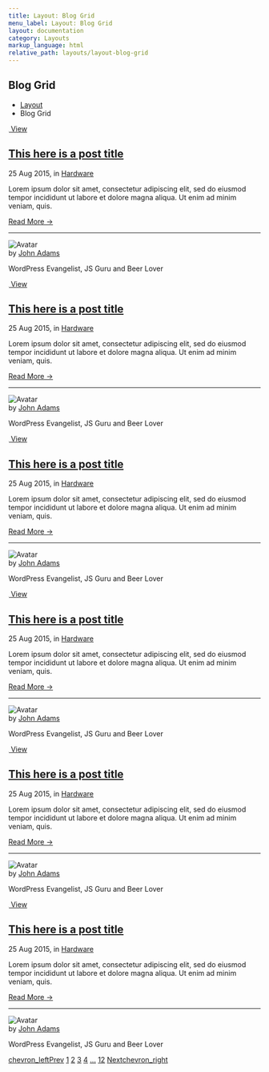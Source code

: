 ```yaml
---
title: Layout: Blog Grid
menu_label: Layout: Blog Grid
layout: documentation
category: Layouts
markup_language: html
relative_path: layouts/layout-blog-grid
---
```


<!-- Masthead -->
<div class="section-block masthead bg-white">
  <div class="row align-items-center">
    <div class="col w-6/12">
      <h2>Blog Grid</h2>
    </div>
    <div class="col w-6/12 right left-sm">
      <ul class="breadcrumb">
        <li>
          <a href="index.html">Layout</a>
        </li>
        <li> Blog Grid </li>
      </ul>
    </div>
  </div>
</div>
<!-- Masthead End -->
<!-- Post Grid -->
<div class="section-block bg-grey-ultralight">
  <div class="row">
    <div class="col w-full grid post-grid preload grid-cols-3 grid-lg-cols-2 grid-sm-cols-1" data-lazy-load="" data-use-preloader="">
      <article class="grid-item grid-sizer post">
        <div class="grid-item-inner">
          <div class="post-media thumbnail h-300 rounded-t img-scale-in mb-0" data-hover-easing="easeInOut" data-hover-speed="700" data-hover-bkg-color="#000000" data-hover-bkg-opacity="0.9">
            <a class="overlay-link" href="#">
              <img src="data:image/gif;base64,R0lGODdhAQABAPAAAMPDwwAAACwAAAAAAQABAAACAkQBADs=" data-src="https://images.unsplash.com/photo-1557100955-93b2fb57c317?ixlib=rb-1.2.1&amp;ixid=eyJhcHBfaWQiOjEyMDd9&amp;auto=format&amp;fit=crop&amp;w=934&amp;q=80" alt="">
              <span class="rollover-content items-center center">
                <span> View </span>
              </span>
            </a>
          </div>
          <div class="post-content card bg-white">
            <h2 class="post-title"><a href="blog-single-post-sidebar-right.html">This here is a post title</a></h2>
            <div class="post-meta">
              <span class="post-date">25 Aug 2015</span>, in <span class="post-category"><a href="#">Hardware</a></span>
            </div>
            <p>Lorem ipsum dolor sit amet, consectetur adipiscing elit, sed do eiusmod tempor incididunt ut labore et dolore magna aliqua. Ut enim ad minim veniam, quis.</p>
            <a href="#" class="read-more">Read More →</a>
            <hr>
            <div class="post-author flex items-center">
              <div class="author-avatar mr-20">
                <img src="images/blog/bio-avatar.jpg" alt="Avatar">
              </div>
              <div class="author-content">
                <div class="name">by <a href="#">John Adams</a></div>
                <p class="author-title mb-0">WordPress Evangelist, JS Guru and Beer Lover</p>
              </div>
            </div>
          </div>
        </div>
      </article>
      <article class="grid-item post">
        <div class="grid-item-inner">
          <div class="post-media thumbnail rounded-t img-scale-in mb-0" data-hover-easing="easeInOut" data-hover-speed="700" data-hover-bkg-color="#000000" data-hover-bkg-opacity="0.9">
            <a class="overlay-link" href="#">
              <img src="data:image/gif;base64,R0lGODdhAQABAPAAAMPDwwAAACwAAAAAAQABAAACAkQBADs=" data-src="https://images.unsplash.com/photo-1557158140-a82d6551900c?ixlib=rb-1.2.1&amp;ixid=eyJhcHBfaWQiOjEyMDd9&amp;auto=format&amp;fit=crop&amp;w=1000&amp;q=80" alt="">
              <span class="rollover-content items-center center">
                <span> View </span>
              </span>
            </a>
          </div>
          <div class="post-content card bg-white">
            <h2 class="post-title"><a href="blog-single-post-sidebar-right.html">This here is a post title</a></h2>
            <div class="post-meta">
              <span class="post-date">25 Aug 2015</span>, in <span class="post-category"><a href="#">Hardware</a></span>
            </div>
            <p>Lorem ipsum dolor sit amet, consectetur adipiscing elit, sed do eiusmod tempor incididunt ut labore et dolore magna aliqua. Ut enim ad minim veniam, quis.</p>
            <a href="#" class="read-more">Read More →</a>
            <hr>
            <div class="post-author flex items-center">
              <div class="author-avatar mr-20">
                <img src="images/blog/bio-avatar.jpg" alt="Avatar">
              </div>
              <div class="author-content">
                <div class="name">by <a href="#">John Adams</a></div>
                <p class="author-title mb-0">WordPress Evangelist, JS Guru and Beer Lover</p>
              </div>
            </div>
          </div>
        </div>
      </article>
      <article class="grid-item post">
        <div class="grid-item-inner">
          <div class="post-media thumbnail h-300 rounded-t img-scale-in mb-0" data-hover-easing="easeInOut" data-hover-speed="700" data-hover-bkg-color="#000000" data-hover-bkg-opacity="0.9">
            <a class="overlay-link" href="#">
              <img src="data:image/gif;base64,R0lGODdhAQABAPAAAMPDwwAAACwAAAAAAQABAAACAkQBADs=" data-src="https://images.unsplash.com/photo-1557187666-4fd70cf76254?ixlib=rb-1.2.1&amp;ixid=eyJhcHBfaWQiOjEyMDd9&amp;auto=format&amp;fit=crop&amp;w=975&amp;q=80" alt="">
              <span class="rollover-content items-center center">
                <span> View </span>
              </span>
            </a>
          </div>
          <div class="post-content card bg-white">
            <h2 class="post-title"><a href="blog-single-post-sidebar-right.html">This here is a post title</a></h2>
            <div class="post-meta">
              <span class="post-date">25 Aug 2015</span>, in <span class="post-category"><a href="#">Hardware</a></span>
            </div>
            <p>Lorem ipsum dolor sit amet, consectetur adipiscing elit, sed do eiusmod tempor incididunt ut labore et dolore magna aliqua. Ut enim ad minim veniam, quis.</p>
            <a href="#" class="read-more">Read More →</a>
            <hr>
            <div class="post-author flex items-center">
              <div class="author-avatar mr-20">
                <img src="images/blog/bio-avatar.jpg" alt="Avatar">
              </div>
              <div class="author-content">
                <div class="name">by <a href="#">John Adams</a></div>
                <p class="author-title mb-0">WordPress Evangelist, JS Guru and Beer Lover</p>
              </div>
            </div>
          </div>
        </div>
      </article>
      <article class="grid-item post">
        <div class="grid-item-inner">
          <div class="post-media thumbnail rounded-t img-scale-in mb-0" data-hover-easing="easeInOut" data-hover-speed="700" data-hover-bkg-color="#000000" data-hover-bkg-opacity="0.9">
            <a class="overlay-link" href="#">
              <img src="data:image/gif;base64,R0lGODdhAQABAPAAAMPDwwAAACwAAAAAAQABAAACAkQBADs=" data-src="https://images.unsplash.com/photo-1556888020-821825b4afcd?ixlib=rb-1.2.1&amp;ixid=eyJhcHBfaWQiOjEyMDd9&amp;auto=format&amp;fit=crop&amp;w=1000&amp;q=80" alt="">
              <span class="rollover-content items-center center">
                <span> View </span>
              </span>
            </a>
          </div>
          <div class="post-content card bg-white">
            <h2 class="post-title"><a href="blog-single-post-sidebar-right.html">This here is a post title</a></h2>
            <div class="post-meta">
              <span class="post-date">25 Aug 2015</span>, in <span class="post-category"><a href="#">Hardware</a></span>
            </div>
            <p>Lorem ipsum dolor sit amet, consectetur adipiscing elit, sed do eiusmod tempor incididunt ut labore et dolore magna aliqua. Ut enim ad minim veniam, quis.</p>
            <a href="#" class="read-more">Read More →</a>
            <hr>
            <div class="post-author flex items-center">
              <div class="author-avatar mr-20">
                <img src="images/blog/bio-avatar.jpg" alt="Avatar">
              </div>
              <div class="author-content">
                <div class="name">by <a href="#">John Adams</a></div>
                <p class="author-title mb-0">WordPress Evangelist, JS Guru and Beer Lover</p>
              </div>
            </div>
          </div>
        </div>
      </article>
      <article class="grid-item post">
        <div class="grid-item-inner">
          <div class="post-media thumbnail rounded-t img-scale-in mb-0" data-hover-easing="easeInOut" data-hover-speed="700" data-hover-bkg-color="#000000" data-hover-bkg-opacity="0.9">
            <a class="overlay-link" href="#">
              <img src="data:image/gif;base64,R0lGODdhAQABAPAAAMPDwwAAACwAAAAAAQABAAACAkQBADs=" data-src="https://images.unsplash.com/photo-1557123740-a287e1b9dce7?ixlib=rb-1.2.1&amp;ixid=eyJhcHBfaWQiOjEyMDd9&amp;auto=format&amp;fit=crop&amp;w=2100&amp;q=80" alt="">
              <span class="rollover-content items-center center">
                <span> View </span>
              </span>
            </a>
          </div>
          <div class="post-content card bg-white">
            <h2 class="post-title"><a href="blog-single-post-sidebar-right.html">This here is a post title</a></h2>
            <div class="post-meta">
              <span class="post-date">25 Aug 2015</span>, in <span class="post-category"><a href="#">Hardware</a></span>
            </div>
            <p>Lorem ipsum dolor sit amet, consectetur adipiscing elit, sed do eiusmod tempor incididunt ut labore et dolore magna aliqua. Ut enim ad minim veniam, quis.</p>
            <a href="#" class="read-more">Read More →</a>
            <hr>
            <div class="post-author flex items-center">
              <div class="author-avatar mr-20">
                <img src="images/blog/bio-avatar.jpg" alt="Avatar">
              </div>
              <div class="author-content">
                <div class="name">by <a href="#">John Adams</a></div>
                <p class="author-title mb-0">WordPress Evangelist, JS Guru and Beer Lover</p>
              </div>
            </div>
          </div>
        </div>
      </article>
      <article class="grid-item post">
        <div class="grid-item-inner">
          <div class="post-media thumbnail rounded-t img-scale-in mb-0" data-hover-easing="easeInOut" data-hover-speed="700" data-hover-bkg-color="#000000" data-hover-bkg-opacity="0.9">
            <a class="overlay-link" href="#">
              <img src="data:image/gif;base64,R0lGODdhAQABAPAAAMPDwwAAACwAAAAAAQABAAACAkQBADs=" data-src="https://images.unsplash.com/photo-1557124085-7a148c20d8ad?ixlib=rb-1.2.1&amp;auto=format&amp;fit=crop&amp;w=2100&amp;q=80" alt="">
              <span class="rollover-content items-center center">
                <span> View </span>
              </span>
            </a>
          </div>
          <div class="post-content card bg-white">
            <h2 class="post-title"><a href="blog-single-post-sidebar-right.html">This here is a post title</a></h2>
            <div class="post-meta">
              <span class="post-date">25 Aug 2015</span>, in <span class="post-category"><a href="#">Hardware</a></span>
            </div>
            <p>Lorem ipsum dolor sit amet, consectetur adipiscing elit, sed do eiusmod tempor incididunt ut labore et dolore magna aliqua. Ut enim ad minim veniam, quis.</p>
            <a href="#" class="read-more">Read More →</a>
            <hr>
            <div class="post-author flex items-center">
              <div class="author-avatar mr-20">
                <img src="images/blog/bio-avatar.jpg" alt="Avatar">
              </div>
              <div class="author-content">
                <div class="name">by <a href="#">John Adams</a></div>
                <p class="author-title mb-0">WordPress Evangelist, JS Guru and Beer Lover</p>
              </div>
            </div>
          </div>
        </div>
      </article>
    </div>
  </div>
</div>
<!-- Post Grid End -->
<!-- Pagination With Label -->
<div class="section-block pt-0 bg-grey-ultralight">
  <div class="row">
    <div class="col w-full pagination justify-between justify-sm-center">
      <a href="#" title="Previous Page" class="pagination-link button with-label"><span class="icon-material">chevron_left</span><span>Prev</span></a>
      <span class="page-links hide-sm">
        <a href="#" title="Page X" class="pagination-link button active"><span>1</span></a>
        <a href="#" title="Page X" class="pagination-link button"><span>2</span></a>
        <a href="#" title="Page X" class="pagination-link button"><span>3</span></a>
        <a href="#" title="Page X" class="pagination-link button"><span>4</span></a>
        <a href="#" title="More Pages" class="pagination-link button"><span>...</span></a>
        <a href="#" title="Page X" class="pagination-link button"><span>12</span></a>
      </span>
      <a href="#" title="Next Page" class="pagination-link button with-label"><span>Next</span><span class="icon-material">chevron_right</span></a>
    </div>
  </div>
</div>
<!-- Pagination With Label End -->

